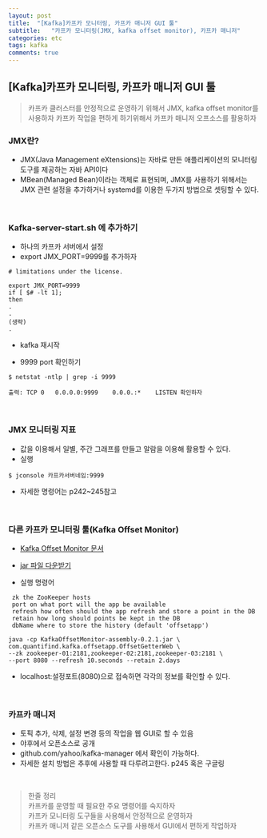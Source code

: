 ```yaml
---
layout: post
title:  "[Kafka]카프카 모니터링, 카프카 매니저 GUI 툴"
subtitle:   "카프카 모니터링(JMX, kafka offset monitor), 카프카 매니저"
categories: etc
tags: kafka
comments: true
---
```


## [Kafka]카프카 모니터링, 카프카 매니저 GUI 툴

> 카프카 클러스터를 안정적으로 운영하기 위해서 JMX, kafka offset monitor를 사용하자
> 카프카 작업을 편하게 하기위해서 카프카 매니저 오프소스를 활용하자    

### JMX란?
- JMX(Java Management eXtensions)는 자바로 만든 애플리케이션의 모니터링 도구를 제공하는 자바 API이다
- MBean(Managed Bean)이라는 객체로 표현되며, JMX를 사용하기 위해서는 JMX 관련 설정을 추가하거나 systemd를 이용한 두가지 방법으로 셋팅할 수 있다.

<br>

### Kafka-server-start.sh 에 추가하기

- 하나의 카프카 서버에서 설정
- export JMX_PORT=9999를 추가하자

```
# limitations under the license.

export JMX_PORT=9999
if [ $# -lt 1];
then
.
.
(생략)
.
```

- kafka 재시작

- 9999 port 확인하기

```
$ netstat -ntlp | grep -i 9999

출력: TCP	0	0.0.0.0:9999	0.0.0.:*	LISTEN 확인하자
```

<br>

### JMX 모니터링 지표
- 값을 이용해서 일별, 주간 그래프를 만들고 알람을 이용해 활용할 수 있다.
- 실행

```
$ jconsole 카프카서버네임:9999
```

- 자세한 명령어는 p242~245참고

<br>

### 다른 카프카 모니터링 툴(Kafka Offset Monitor)

- [Kafka Offset Monitor 문서](http://quantifind.github.io/KafkaOffsetMonitor/)

- [jar 파일 다운받기](https://github.com/quantifind/KafkaOffsetMonitor/releases/tag/v0.2.1)

- 실행 명령어
```
 zk the ZooKeeper hosts
 port on what port will the app be available
 refresh how often should the app refresh and store a point in the DB
 retain how long should points be kept in the DB
 dbName where to store the history (default 'offsetapp')
```

```
java -cp KafkaOffsetMonitor-assembly-0.2.1.jar \ com.quantifind.kafka.offsetapp.OffsetGetterWeb \
--zk zookeeper-01:2181,zookeeper-02:2181,zookeeper-03:2181 \
--port 8080 --refresh 10.seconds --retain 2.days
```

- localhost:설정포트(8080)으로 접속하면 각각의 정보를 확인할 수 있다.


<br>

### 카프카 매니저
- 토픽 추가, 삭제, 설정 변경 등의 작업을 웹 GUI로 할 수 있음
- 야후에서 오픈소스로 공개
- github.com/yahoo/kafka-manager 에서 확인이 가능하다.
- 자세한 설치 방법은 추후에 사용할 때 다루려고한다. p245 혹은 구글링

<br>

> 한줄 정리  
> 카프카를 운영할 때 필요한 주요 명령어를 숙지하자   
> 카프카 모니터링 도구들을 사용해서 안정적으로 운영하자  
> 카프카 매니저 같은 오픈소스 도구를 사용해서 GUI에서 편하게 작업하자  
